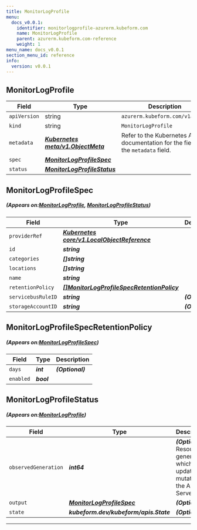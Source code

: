 ```yaml
---
title: MonitorLogProfile
menu:
  docs_v0.0.1:
    identifier: monitorlogprofile-azurerm.kubeform.com
    name: MonitorLogProfile
    parent: azurerm.kubeform.com-reference
    weight: 1
menu_name: docs_v0.0.1
section_menu_id: reference
info:
  version: v0.0.1
---
```


## MonitorLogProfile
| Field | Type | Description |
| ------ | ----- | ----------- |
| `apiVersion` | string | `azurerm.kubeform.com/v1alpha1` |
|    `kind` | string | `MonitorLogProfile` |
| `metadata` | ***[Kubernetes meta/v1.ObjectMeta](https://kubernetes.io/docs/reference/generated/kubernetes-api/v1.13/#objectmeta-v1-meta)***|Refer to the Kubernetes API documentation for the fields of the `metadata` field.|
| `spec` | ***[MonitorLogProfileSpec](#MonitorLogProfileSpec)***||
| `status` | ***[MonitorLogProfileStatus](#MonitorLogProfileStatus)***||
## MonitorLogProfileSpec
##### (Appears on:[MonitorLogProfile](#MonitorLogProfile), [MonitorLogProfileStatus](#MonitorLogProfileStatus))
| Field | Type | Description |
| ------ | ----- | ----------- |
| `providerRef` | ***[Kubernetes core/v1.LocalObjectReference](https://kubernetes.io/docs/reference/generated/kubernetes-api/v1.13/#localobjectreference-v1-core)***||
| `id` | ***string***||
| `categories` | ***[]string***||
| `locations` | ***[]string***||
| `name` | ***string***||
| `retentionPolicy` | ***[[]MonitorLogProfileSpecRetentionPolicy](#MonitorLogProfileSpecRetentionPolicy)***||
| `servicebusRuleID` | ***string***| ***(Optional)*** |
| `storageAccountID` | ***string***| ***(Optional)*** |
## MonitorLogProfileSpecRetentionPolicy
##### (Appears on:[MonitorLogProfileSpec](#MonitorLogProfileSpec))
| Field | Type | Description |
| ------ | ----- | ----------- |
| `days` | ***int***| ***(Optional)*** |
| `enabled` | ***bool***||
## MonitorLogProfileStatus
##### (Appears on:[MonitorLogProfile](#MonitorLogProfile))
| Field | Type | Description |
| ------ | ----- | ----------- |
| `observedGeneration` | ***int64***| ***(Optional)*** Resource generation, which is updated on mutation by the API Server.|
| `output` | ***[MonitorLogProfileSpec](#MonitorLogProfileSpec)***| ***(Optional)*** |
| `state` | ***kubeform.dev/kubeform/apis.State***| ***(Optional)*** |
---
